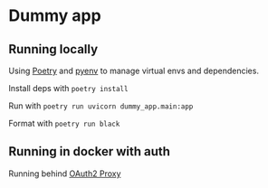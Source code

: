# Dummy app

## Running locally

Using [Poetry](https://python-poetry.org) and [pyenv](https://github.com/pyenv/pyenv) to manage virtual envs and dependencies.

Install deps with `poetry install`

Run with `poetry run uvicorn dummy_app.main:app`

Format with `poetry run black`

## Running in docker with auth

Running behind [OAuth2 Proxy](https://oauth2-proxy.github.io)
